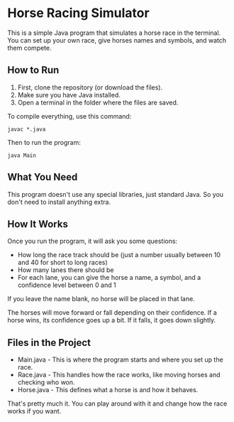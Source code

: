 # Horse Racing Simulator

This is a simple Java program that simulates a horse race in the terminal. You can set up your own race, give horses names and symbols, and watch them compete.

## How to Run

1. First, clone the repository (or download the files).
2. Make sure you have Java installed.
3. Open a terminal in the folder where the files are saved.

To compile everything, use this command:

    javac *.java

Then to run the program:

    java Main

## What You Need

This program doesn't use any special libraries, just standard Java. So you don't need to install anything extra.

## How It Works

Once you run the program, it will ask you some questions:

- How long the race track should be (just a number usually between 10 and 40 for short to long races)
- How many lanes there should be
- For each lane, you can give the horse a name, a symbol, and a confidence level between 0 and 1

If you leave the name blank, no horse will be placed in that lane.

The horses will move forward or fall depending on their confidence. If a horse wins, its confidence goes up a bit. If it falls, it goes down slightly.

## Files in the Project

- Main.java - This is where the program starts and where you set up the race.
- Race.java - This handles how the race works, like moving horses and checking who won.
- Horse.java - This defines what a horse is and how it behaves.

That's pretty much it. You can play around with it and change how the race works if you want.
